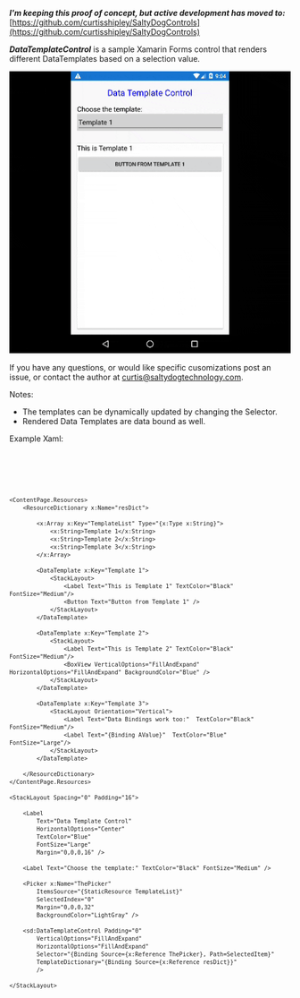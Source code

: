 
***I'm keeping this proof of concept, but active development has moved to:*** [https://github.com/curtisshipley/SaltyDogControls](https://github.com/curtisshipley/SaltyDogControls)


***DataTemplateControl*** is a sample Xamarin Forms control that renders different DataTemplates based on a selection value.

![Screen](https://raw.githubusercontent.com/curtisshipley/DataTemplateControl/master/DataTemplateControl.gif "Screen Capture")


If you have any questions, or would like specific cusomizations post an issue, or contact the author at curtis@saltydogtechnology.com.

Notes:

* The templates can be dynamically updated by changing the Selector. 
* Rendered Data Templates are data bound as well.

Example Xaml:

<code>
<?xml version="1.0" encoding="utf-8" ?>
<ContentPage xmlns="http://xamarin.com/schemas/2014/forms"
			 xmlns:x="http://schemas.microsoft.com/winfx/2009/xaml"
			 xmlns:local="clr-namespace:DataTemplateSample"
			 xmlns:sd="clr-namespace:SaltyDog;assembly=DataTemplateControl"
			 x:Name="me"
			 x:Class="DataTemplateSample.MainPage">

	<ContentPage.Resources>
		<ResourceDictionary x:Name="resDict">
			
			<x:Array x:Key="TemplateList" Type="{x:Type x:String}">
				<x:String>Template 1</x:String>
				<x:String>Template 2</x:String>
				<x:String>Template 3</x:String>
			</x:Array>
			
			<DataTemplate x:Key="Template 1">
				<StackLayout>
					<Label Text="This is Template 1" TextColor="Black" FontSize="Medium"/>
					<Button Text="Button from Template 1" />
				</StackLayout>
			</DataTemplate>
			
			<DataTemplate x:Key="Template 2">
				<StackLayout>
					<Label Text="This is Template 2" TextColor="Black" FontSize="Medium"/>
					<BoxView VerticalOptions="FillAndExpand" HorizontalOptions="FillAndExpand" BackgroundColor="Blue" />
				</StackLayout>
			</DataTemplate>
			
			<DataTemplate x:Key="Template 3">
				<StackLayout Orientation="Vertical">
					<Label Text="Data Bindings work too:"  TextColor="Black" FontSize="Medium"/>
					<Label Text="{Binding AValue}"  TextColor="Blue" FontSize="Large"/>
				</StackLayout>
			</DataTemplate>
			
		</ResourceDictionary>
	</ContentPage.Resources>

	<StackLayout Spacing="0" Padding="16">

		<Label 
            Text="Data Template Control" 
            HorizontalOptions="Center" 
            TextColor="Blue" 
            FontSize="Large" 
            Margin="0,0,0,16" />

		<Label Text="Choose the template:" TextColor="Black" FontSize="Medium" />
		
		<Picker x:Name="ThePicker" 
            ItemsSource="{StaticResource TemplateList}" 
            SelectedIndex="0" 
            Margin="0,0,0,32" 
            BackgroundColor="LightGray" />
		
		<sd:DataTemplateControl Padding="0"
			VerticalOptions="FillAndExpand" 
			HorizontalOptions="FillAndExpand" 
			Selector="{Binding Source={x:Reference ThePicker}, Path=SelectedItem}"
			TemplateDictionary="{Binding Source={x:Reference resDict}}" 
			/>

	</StackLayout>

</ContentPage>

</code>

